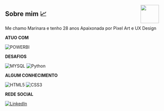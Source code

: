 <img src="https://avatars.githubusercontent.com/u/76715208?v=4" min-width="60px" max-width="60px" width="60px" align="right" border-radius="13px"></img>
## Sobre mim :chart_with_upwards_trend:
Me chamo Marinara e tenho 28 anos
Apaixonada por Pixel Art e UX Design 

**ATUO COM**

![POWERBI](https://img.shields.io/badge/PowerBI-F2C811?style=for-the-badge&logo=Power%20BI&logoColor=white)

**DESAFIOS**

![MYSQL](https://img.shields.io/badge/sql-3670A0?style=for-the-badge&logo=mysql&logoColor=fff)
![Python](https://img.shields.io/badge/python-3670A0?style=for-the-badge&logo=python&logoColor=ffdd54)

**ALGUM CONHECIMENTO**

![HTML5](https://img.shields.io/badge/HTML5-E34F26?style=for-the-badge&logo=html5&logoColor=white)
![CSS3](https://img.shields.io/badge/CSS3-1572B6?style=for-the-badge&logo=css3&logoColor=white)

**REDE SOCIAL**

[![LinkedIn](https://img.shields.io/badge/LinkedIn-0077B5?style=for-the-badge&logo=linkedin&logoColor=white)](https://www.linkedin.com/in/marinara-maejima/)

